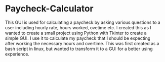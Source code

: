 # Paycheck-Calculator
This GUI is used for calculating a paycheck by asking various questions to a user including hourly rate, hours worked, ovetime etc. I created this as I wanted to create a small project using Python with Tkinter to create a simple GUI. I use it to calculate my paycheck that I should be expecting after working the necessary hours and overtime. This was first created as a bash script in linux, but wanted to transform it to a GUI for a better using experience.
